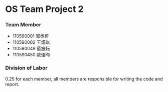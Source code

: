 # OS Team Project 2

### Team Member
- 110590001 郭丞軒
- 110590002 王熯竑
- 110590049 藍振耘
- 110590450 歐佳昀

### Division of Labor
0.25 for each member, all members are responsible for writing the code and report.
